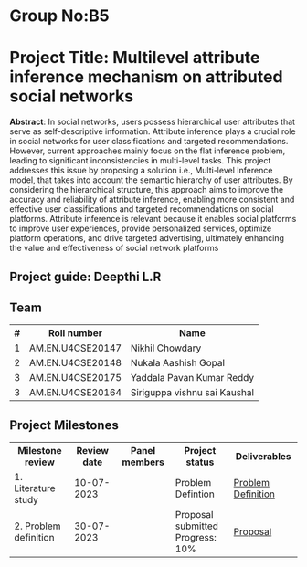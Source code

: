 # Group No:B5

# Project Title: Multilevel attribute inference mechanism on attributed social networks

**Abstract**: In social networks, users possess hierarchical user attributes that serve as self-descriptive 
information. Attribute inference plays a crucial role in social networks for user classifications 
and targeted recommendations. However, current approaches mainly focus on the flat 
inference problem, leading to significant inconsistencies in multi-level tasks. This project 
addresses this issue by proposing a solution i.e., Multi-level Inference model, that takes into 
account the semantic hierarchy of user attributes. By considering the hierarchical structure, this 
approach aims to improve the accuracy and reliability of attribute inference, enabling more 
consistent and effective user classifications and targeted recommendations on social platforms.
Attribute inference is relevant because it enables social platforms to improve user experiences, 
provide personalized services, optimize platform operations, and drive targeted advertising, 
ultimately enhancing the value and effectiveness of social network platforms

## Project guide: Deepthi L.R
## Team

<table>
  <tr>
    <th>#</th>
    <th>Roll number</th>
    <th>Name</th>
  </tr>
  <tr>
    <td>1</td>
    <td>AM.EN.U4CSE20147</td>
    <td>Nikhil Chowdary</td>
  </tr>
  <tr>
    <td>2</td>
    <td>AM.EN.U4CSE20148</td>
    <td>Nukala Aashish Gopal</td>
  </tr>  
<tr>
    <td>3</td>
    <td>AM.EN.U4CSE20175</td>
    <td>Yaddala Pavan Kumar Reddy
</td>
  </tr>  
  <tr>
    <td>3</td>
    <td>AM.EN.U4CSE20164</td>
    <td>Siriguppa vishnu sai Kaushal </td>
  </tr>
 
</table>


## Project Milestones

<table>
  <tr>
    <th>Milestone review</th>
    <th>Review date</th>
    <th>Panel members</th>
    <th>Project status</th>
    <th>Deliverables</th>
  </tr>
  <tr>
    <td>1. Literature study</td>
    <td>10-07-2023</td>
    <td><br><br></td>
    <td>Problem Defintion<br></td>
    <td>
      <a href="slides-1.pdf">Problem Definition</a>
    </td>
  </tr>
  <tr>
    <td>2. Problem definition</td>
    <td>30-07-2023</td>
    <td><br><br></td>
    <td>Proposal submitted<br>Progress: 10%</td>
    <td>
      <a href="slides-2.pdf">Proposal</a>
    </td>
  </tr>  
</table>
